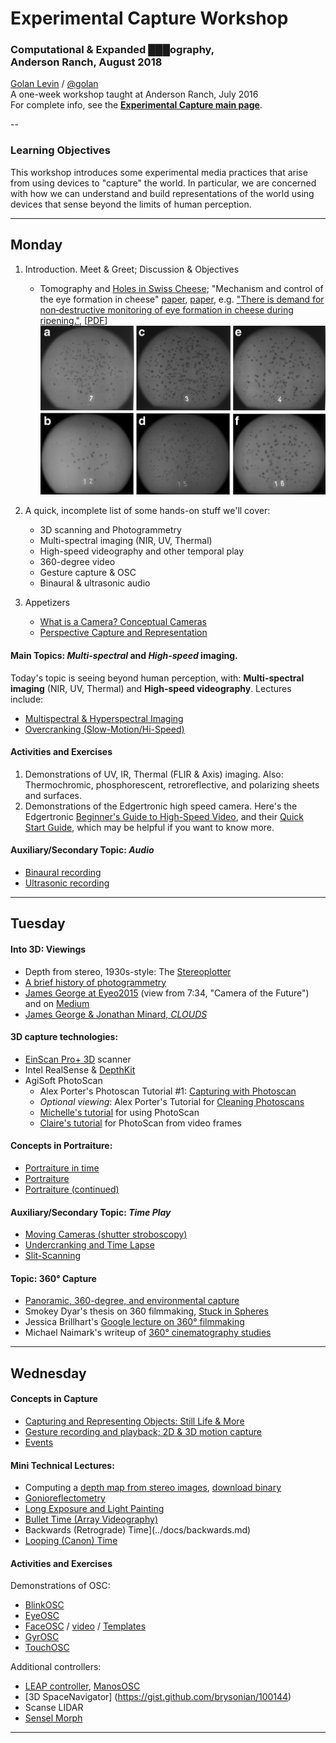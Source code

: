 # Experimental Capture Workshop

### Computational & Expanded ███ography, <br/>Anderson Ranch, August 2018


[Golan Levin](http://flong.com) / [@golan](http://twitter.com/golan) <br />
A one-week workshop taught at Anderson Ranch, July 2016<br />
For complete info, see the [**Experimental Capture main page**](../README.md). 

--
### Learning Objectives

This workshop introduces some experimental media practices that arise from using devices to "capture" the world. In particular, we are concerned with how we can understand and build representations of the world using devices that sense beyond the limits of human perception. 

---

## Monday

1. Introduction. Meet & Greet; Discussion & Objectives 
	* Tomography and [Holes in Swiss Cheese](https://www.nytimes.com/2015/05/29/world/europe/switzerland-scientists-find-the-secret-to-the-holes-in-swiss-cheese-hay-dust.html); "Mechanism and control of the eye formation in cheese" [paper](https://scinapse.io/papers/2024396341), [paper](https://link.springer.com/article/10.1007/s13594-012-0105-2), e.g. ["There is demand for non‐destructive monitoring of eye formation in cheese during ripening."](https://onlinelibrary.wiley.com/doi/abs/10.1111/j.1471-0307.2009.00478.x), [[PDF](../docs/pdf/eye-formation-in-cheese.pdf)]
![Eyes in cheese](../docs/images/cheese.gif)
	
1. A quick, incomplete list of some hands-on stuff we'll cover: 
	* 3D scanning and Photogrammetry 
	* Multi-spectral imaging (NIR, UV, Thermal)
	* High-speed videography and other temporal play
	* 360-degree video 
	* Gesture capture & OSC
	* Binaural & ultrasonic audio
	
1. Appetizers
	* [What is a Camera? Conceptual Cameras](../docs/conceptual-cameras.md)
	* [Perspective Capture and Representation](../docs/perspective.md)

#### Main Topics: *Multi-spectral* and *High-speed* imaging.

Today's topic is seeing beyond human perception, with: **Multi-spectral imaging** (NIR, UV, Thermal) and **High-speed videography**. Lectures include:  
* [Multispectral & Hyperspectral Imaging](../docs/hyperspectral.md)
* [Overcranking (Slow-Motion/Hi-Speed)](../docs/overcranking.md)

#### Activities and Exercises

1. Demonstrations of UV, IR, Thermal (FLIR & Axis) imaging. Also: Thermochromic, phosphorescent, retroreflective, and polarizing sheets and surfaces.
1. Demonstrations of the Edgertronic high speed camera. Here's the Edgertronic [Beginner's Guide to High-Speed Video](http://wiki.edgertronic.com/index.php/Beginner's_Guide_to_High_Speed_Video), and their [Quick Start Guide](https://wiki.edgertronic.com/index.php/Quick_start_guide), which may be helpful if you want to know more. 

#### Auxiliary/Secondary Topic: *Audio*

* [Binaural recording](../docs/audio.md)
* [Ultrasonic recording]()

---

## Tuesday

#### Into 3D: Viewings

* Depth from stereo, 1930s-style: The [Stereoplotter](https://en.wikipedia.org/wiki/Stereoplotter)
* [A brief history of photogrammetry](../docs/Photogrammetry-and-3D-scanning.md)
* [James George at Eyeo2015](https://vimeo.com/134973504) (view from 7:34, "Camera of the Future") and on [Medium](https://medium.com/@obviousjim/spatialstorytelling-fa4b6ace3e16)
* [James George & Jonathan Minard, *CLOUDS*](http://cloudsdocumentary.com/)


#### 3D capture technologies: 

* [EinScan Pro+ 3D](https://www.einscan.com/einscan-pro-plus?) scanner
* Intel RealSense & [DepthKit](http://www.depthkit.tv/)
* AgiSoft PhotoScan
	* Alex Porter's Photoscan Tutorial #1: [Capturing with Photoscan](https://vimeo.com/123701711)
	* *Optional viewing*: Alex Porter's Tutorial for [Cleaning Photoscans](https://vimeo.com/123702711)
	* [Michelle's tutorial](https://github.com/golanlevin/ExperimentalCapture/blob/master/students/michelle/tutorial2.md) for using PhotoScan
	* [Claire's tutorial](pdf/photogrammetry_from_video_with_photoscan.pdf) for PhotoScan from video frames
	

#### Concepts in Portraiture: 

* [Portraiture in time](https://github.com/golanlevin/ExperimentalCapture/blob/master/docs/event.md#people)
* [Portraiture](../docs/portraits.md)
* [Portraiture (continued)](../docs/portraits_2.md)

#### Auxiliary/Secondary Topic: *Time Play*

* [Moving Cameras (shutter stroboscopy)](../docs/moving-cameras.md)
* [Undercranking and Time Lapse](../docs/undercranking.md)
* [Slit-Scanning](http://www.flong.com/texts/lists/slit_scan/)

#### Topic: 360° Capture

* [Panoramic, 360-degree, and environmental capture](../docs/environmental-capture.md)
* Smokey Dyar's thesis on 360 filmmaking, [Stuck in Spheres](http://stuckinspheres.com/)
* Jessica Brillhart's [Google lecture on 360° filmmaking](https://www.youtube.com/watch?v=t3xDgONMdlM)
* Michael Naimark's writeup of [360° cinematography studies](https://medium.com/@michaelnaimark/vr-cinematography-studies-for-google-8a2681317b3)


---

## Wednesday

#### Concepts in Capture

* [Capturing and Representing Objects: Still Life & More](../docs/object-references.md)
* [Gesture recording and playback; 2D & 3D motion capture](../docs/gesture.md)
* [Events](../docs/event.md)

#### Mini Technical Lectures:

* Computing a [depth map from stereo images](https://github.com/CreativeInquiry/stereobm_depth_map), [download binary](download/stereobm_depth_map.zip)
* [Gonioreflectometry](../docs/gonioreflectometry.md) 
* [Long Exposure and Light Painting](../docs/longexposure.md)
* [Bullet Time (Array Videography)](../docs/bullettime.md)
* Backwards (Retrograde) Time](../docs/backwards.md)
* [Looping (Canon) Time](../docs/looping.md)


#### Activities and Exercises

Demonstrations of OSC: 

* [BlinkOSC](../code/osc/blinkOSC.zip)
* [EyeOSC](../code/osc/EyeOSC.zip)
* [FaceOSC](../code/osc/FaceOSC.zip) / [video](https://vimeo.com/26098366) / [Templates](https://github.com/CreativeInquiry/FaceOSC-Templates)
* [GyrOSC](../code/osc/gyrOSC.zip)
* [TouchOSC](../code/osc/touchOSC.zip)

Additional controllers: 

* [LEAP controller](https://github.com/nok/leap-motion-processing), [ManosOSC](https://github.com/n1ckfg/ManosOsc)
* [3D SpaceNavigator] (https://gist.github.com/brysonian/100144)
* Scanse LIDAR
* [Sensel Morph](../code/ofxSenselMorph2.zip)




---

<!---

	


---

### Thursday 

1. Mini Lectures
	* 
	* [Slit Scanning](http://www.flong.com/texts/lists/slit_scan/)
	* [Expanded Audio Capture](../docs/audio.md)

-- 

### Beyond


*To be organized on-the-fly, responding to circumstances. A list of activities and lectures we'll draw from throughout the week:*



* [Pixillation and Stop-Frame](../docs/pixillation.md)
* [Backwards (Retrograde) Time](../docs/backwards.md)
* [Looping (Canon) Time](../docs/looping.md)
* *[Portraiture: Capturing People and Movements](../docs/portraits.md)*
* *[Landscape: Capturing Places](../docs/places.md)*

--->
